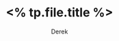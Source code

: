---
title: "<% tp.file.title %>"
author: "Derek"
description: ""
created: "<% tp.file.creation_date() %>"
updated: "<% tp.file.last_modified_date() %>"
status: "draft, in progress, done, publish, archive"
categories: []
tags: []
alias: []
links: 
---